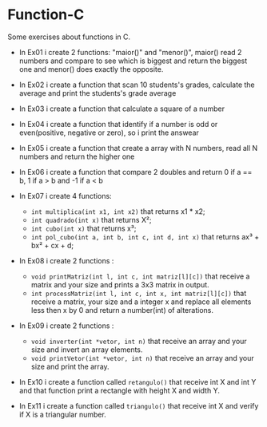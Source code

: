 # Function-C

Some exercises about functions in C.


 * In Ex01 i create 2 functions: "maior()" and "menor()", maior() read 2 numbers and compare to see which is biggest and return the biggest one and menor() does exactly the opposite.

 * In Ex02 i create a function that scan 10 students's grades, calculate the average and print the students's grade average

 * In Ex03 i create a function that calculate a square of a number 

 * In Ex04 i create a function that identify if a number is odd or even(positive, negative or zero), so i print the answear

 * In Ex05 i create a function that create a array with N numbers, read all N numbers and return the higher one
 
 * In Ex06 i create a function that compare 2 doubles and return 0 if a == b, 1 if a > b and -1 if a < b
 
 * In Ex07 i create 4 functions: 
     
     * `int multiplica(int x1, int x2)` that returns x1 * x2;
     * `int quadrado(int x)` that returns X²;
     * `int cubo(int x)` that returns x³;
     * `int pol_cubo(int a, int b, int c, int d, int x)` that returns ax³ + bx² + cx + d;
    
 * In Ex08 i create 2 functions : 
 
     * `void printMatriz(int l, int c, int matriz[l][c])` that receive a matrix and your size and prints a 3x3 matrix in output.
     * `int processMatriz(int l, int c, int x, int matriz[l][c])` that receive a matrix, your size and a integer x and replace all elements less then x by 0 and return a number(int) of alterations.

 * In Ex09 i create 2 functions : 

     * `void inverter(int *vetor, int n)` that receive an array and your size and invert an array elements.
     * `void printVetor(int *vetor, int n)` that receive an array and your size and print the array.

* In Ex10 i create a function called `retangulo()` that receive int X and int Y and that function print a rectangle with height X and width Y.

* In Ex11 i create a function called `triangulo()` that receive int X and verify if X is a triangular number. 
